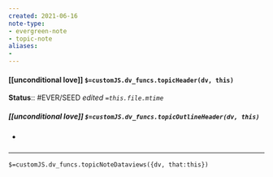 ```yaml
---
created: 2021-06-16
note-type: 
- evergreen-note
- topic-note
aliases:
- 
---
```

 
#### [[unconditional love]] `$=customJS.dv_funcs.topicHeader(dv, this)`


**Status**::  #EVER/SEED
*edited `=this.file.mtime`*

##### [[unconditional love]] `$=customJS.dv_funcs.topicOutlineHeader(dv, this)`

- 

### <hr class="dataviews"/>
`$=customJS.dv_funcs.topicNoteDataviews({dv, that:this})`
